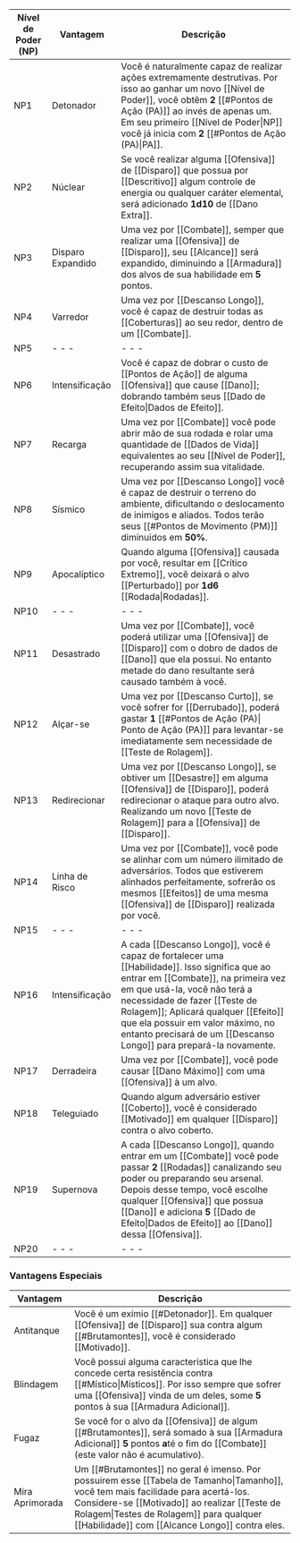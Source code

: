 | **Nível de Poder (NP)** | **Vantagem**      | **Descrição**                                                                                                                                                                                                                                                                                                                                           |
| ----------------------- | ----------------- | ------------------------------------------------------------------------------------------------------------------------------------------------------------------------------------------------------------------------------------------------------------------------------------------------------------------------------------------------------- |
| NP1                     | Detonador         | Você é naturalmente capaz de realizar ações extremamente destrutivas. Por isso ao ganhar um novo [[Nível de Poder]], você obtêm **2** [[#Pontos de Ação (PA)]] ao invés de apenas um. Em seu primeiro [[Nível de Poder\|NP]] você já inicia com **2** [[#Pontos de Ação (PA)\|PA]].                                                                     |
| NP2                     | Núclear           | Se você realizar alguma [[Ofensiva]] de [[Disparo]] que possua por [[Descritivo]] algum controle de energia ou qualquer caráter elemental, será adicionado **1d10** de [[Dano Extra]].                                                                                                                                                                  |
| NP3                     | Disparo Expandido | Uma vez por [[Combate]], semper que realizar uma [[Ofensiva]] de [[Disparo]], seu [[Alcance]] será expandido, diminuindo a [[Armadura]] dos alvos de sua habilidade em **5** pontos.                                                                                                                                                                    |
| NP4                     | Varredor          | Uma vez por [[Descanso Longo]], você é capaz de destruir todas as [[Coberturas]] ao seu redor, dentro de um [[Combate]].                                                                                                                                                                                                                                |
| NP5                     | - - -             | - - -                                                                                                                                                                                                                                                                                                                                                   |
| NP6                     | Intensificação    | Você é capaz de dobrar o custo de [[Pontos de Ação]] de alguma [[Ofensiva]] que cause [[Dano]]; dobrando também seus [[Dado de Efeito\|Dados de Efeito]].                                                                                                                                                                                               |
| NP7                     | Recarga           | Uma vez por [[Combate]] você pode abrir mão de sua rodada e rolar uma quantidade de [[Dados de Vida]] equivalentes ao seu [[Nível de Poder]], recuperando assim sua vitalidade.                                                                                                                                                                         |
| NP8                     | Sísmico           | Uma vez por [[Descanso Longo]] você é capaz de destruir o terreno do ambiente, dificultando o deslocamento de inimigos e aliados. Todos terão seus [[#Pontos de Movimento (PM)]] diminuidos em **50%**.                                                                                                                                                 |
| NP9                     | Apocalíptico      | Quando alguma [[Ofensiva]] causada por você, resultar em [[Crítico Extremo]], você deixará o alvo [[Perturbado]] por **1d6** [[Rodada\|Rodadas]].                                                                                                                                                                                                       |
| NP10                    | - - -             | - - -                                                                                                                                                                                                                                                                                                                                                   |
| NP11                    | Desastrado        | Uma vez por [[Combate]], você poderá utilizar uma [[Ofensiva]] de [[Disparo]] com o dobro de dados de [[Dano]] que ela possui. No entanto metade do dano resultante será causado também à você.                                                                                                                                                         |
| NP12                    | Alçar-se          | Uma vez por [[Descanso Curto]], se você sofrer for [[Derrubado]], poderá gastar **1** [[#Pontos de Ação (PA)\| Ponto de Ação (PA)]] para levantar-se imediatamente sem necessidade de [[Teste de Rolagem]].                                                                                                                                             |
| NP13                    | Redirecionar      | Uma vez por [[Descanso Longo]], se obtiver um [[Desastre]] em alguma [[Ofensiva]] de [[Disparo]], poderá redirecionar o ataque para outro alvo. Realizando um novo [[Teste de Rolagem]] para a [[Ofensiva]] de [[Disparo]].                                                                                                                             |
| NP14                    | Linha de Risco    | Uma vez por [[Combate]], você pode se alinhar com um número ilimitado de adversários. Todos que estiverem alinhados perfeitamente, sofrerão os mesmos [[Efeitos]] de uma mesma [[Ofensiva]] de [[Disparo]] realizada por você.                                                                                                                          |
| NP15                    | - - -             | - - -                                                                                                                                                                                                                                                                                                                                                   |
| NP16                    | Intensificação    | A cada [[Descanso Longo]], você é capaz de fortalecer uma [[Habilidade]]. Isso significa que ao entrar em [[Combate]], na primeira vez em que usá-la, você não terá a necessidade de fazer [[Teste de Rolagem]]; Aplicará qualquer [[Efeito]] que ela possuir em valor máximo, no entanto precisará de um [[Descanso Longo]] para prepará-la novamente. |
| NP17                    | Derradeira        | Uma vez por [[Combate]], você pode causar [[Dano Máximo]] com uma [[Ofensiva]] à um alvo.                                                                                                                                                                                                                                                               |
| NP18                    | Teleguiado        | Quando algum adversário estiver [[Coberto]], você é considerado [[Motivado]] em qualquer [[Disparo]] contra o alvo coberto.                                                                                                                                                                                                                             |
| NP19                    | Supernova         | A cada [[Descanso Longo]], quando entrar em um [[Combate]] você pode passar **2** [[Rodadas]] canalizando seu poder ou preparando seu arsenal. Depois desse tempo, você escolhe qualquer [[Ofensiva]] que possua [[Dano]] e adiciona **5** [[Dado de Efeito\|Dados de Efeito]] ao [[Dano]] dessa [[Ofensiva]].                                          |
| NP20                    | - - -             | - - -                                                                                                                                                                                                                                                                                                                                                   |

### Vantagens Especiais

| Vantagem        | Descrição                                                                                                                                                                                                                                                                         |
| --------------- | --------------------------------------------------------------------------------------------------------------------------------------------------------------------------------------------------------------------------------------------------------------------------------- |
| Antitanque      | Você é um exímio [[#Detonador]]. Em qualquer [[Ofensiva]] de [[Disparo]] sua contra algum [[#Brutamontes]], você é considerado [[Motivado]].                                                                                                                                      |
| Blindagem       | Você possui alguma característica que lhe concede certa resistência contra [[#Místico\|Místicos]]. Por isso sempre que sofrer uma [[Ofensiva]] vinda de um deles, some **5** pontos à sua [[Armadura Adicional]].                                                                 |
| Fugaz           | Se você for o alvo da [[Ofensiva]] de algum [[#Brutamontes]], será somado à sua [[Armadura Adicional]] **5** pontos **a**té o fim do [[Combate]] (este valor não é acumulativo).                                                                                                  |
| Mira Aprimorada | Um [[#Brutamontes]] no geral é imenso. Por possuirem esse [[Tabela de Tamanho\|Tamanho]], você tem mais facilidade para acertá-los. Considere-se [[Motivado]] ao realizar [[Teste de Rolagem\|Testes de Rolagem]] para qualquer [[Habilidade]] com [[Alcance Longo]] contra eles. |
